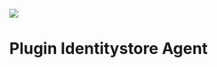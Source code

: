 ![](http://dev.lutece.paris.fr/jenkins/buildStatus/icon?job=gru-plugin-identitystore-agent-deploy)
# Plugin Identitystore Agent


